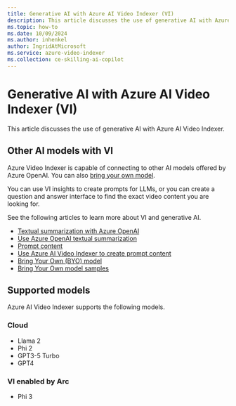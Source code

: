 ```yaml
---
title: Generative AI with Azure AI Video Indexer (VI)
description: This article discusses the use of generative AI with Azure AI Video Indexer.
ms.topic: how-to
ms.date: 10/09/2024
ms.author: inhenkel
author: IngridAtMicrosoft
ms.service: azure-video-indexer
ms.collection: ce-skilling-ai-copilot
---
```


# Generative AI with Azure AI Video Indexer (VI)

This article discusses the use of generative AI with Azure AI Video Indexer.

## Other AI models with VI

Azure Video Indexer is capable of connecting to other AI models offered by Azure OpenAI. You can also [bring your own model](azure-video-indexer-enabled-by-arc-bring-your-own-model-overview.md). 

You can use VI insights to create prompts for LLMs, or you can create a question and answer interface to find the exact video content you are looking for.

See the following articles to learn more about VI and generative AI.

- [Textual summarization with Azure OpenAI](text-summarization-overview.md)
- [Use Azure OpenAI textual summarization](text-summarization-task.md)
- [Prompt content](prompt-overview.md)
- [Use Azure AI Video Indexer to create prompt content](prompt-task.md)
- [Bring Your Own (BYO) model](bring-your-own-model-overview.md)
- [Bring Your Own model samples](https://github.com/Azure-Samples/azure-video-indexer-samples/tree/master/BringYourOwn-Samples)

## Supported models

Azure AI Video Indexer supports the following models.

### Cloud
- Llama 2
- Phi 2
- GPT3-5 Turbo
- GPT4

### VI enabled by Arc
- Phi 3
